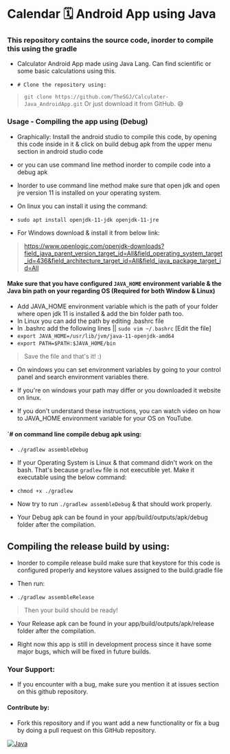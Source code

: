 # Calendar 🗓️ Android App using Java
### This repository contains the source code, inorder to compile this using the gradle
- Calculator Android App made using Java Lang. Can find scientific or some basic calculations using this.

- `# Clone the repository using:`

> `git clone https://github.com/TheSGJ/Calculater-Java_AndroidApp.git`
> Or just download it from GitHub. 😅

### Usage - Compiling the app using (Debug)
- Graphically: Install the android studio to compile this code, by opening this code inside in it & click on build debug apk from the upper menu section in android studio code

- or you can use command line method inorder to compile code into a debug apk
- Inorder to use command line method make sure that open jdk and open jre version 11 is installed on your operating system.

- On linux you can install it using the command:
- `sudo apt install openjdk-11-jdk openjdk-11-jre`

- For Windows download & install it from below link:
> https://www.openlogic.com/openjdk-downloads?field_java_parent_version_target_id=All&field_operating_system_target_id=436&field_architecture_target_id=All&field_java_package_target_id=All

#### Make sure that you have configured `JAVA_HOME` environment variable & the Java bin path on your regarding OS (Required for both Window & Linux)
- Add JAVA_HOME environment variable which is the path of your folder where open jdk 11 is installed & add the bin folder path too.
- In Linux you can add the path by editing .bashrc file
- In .bashrc add the following lines || `sudo vim ~/.bashrc` [Edit the file]
- `export JAVA_HOME=/usr/lib/jvm/java-11-openjdk-amd64`
- `export PATH=$PATH:$JAVA_HOME/bin`
> Save the file and that's it! :)
- On windows you can set environment variables by going to your control panel and search environment variables there.

- If you're on windows your path may differ or you downloaded it website on linux.
- If you don't understand these instructions, you can watch video on how to JAVA_HOME environment variable for your OS on YouTube.

#### `# on command line compile debug apk using:

- `./gradlew assembleDebug`

- If your Operating System is Linux & that command didn't work on the bash. That's because `gradlew` file is not executible yet. Make it executable using the below command:

- `chmod +x ./gradlew`

- Now try to run `./gradlew assembleDebug` & that should work properly.
- Your Debug apk can be found in your app/build/outputs/apk/debug folder after the compilation.
## Compiling the release build by using:

- Inorder to compile release build make sure that keystore for this code is configured properly and keystore values assigned to the build.gradle file

- Then run:

- `./gradlew assembleRelease`

> Then your build should be ready!

- Your Release apk can be found in your app/build/outputs/apk/release folder after the compilation.

- Right now this app is still in development process since it have some major bugs, which will be fixed in future builds.

### Your Support:
- If you encounter with a bug, make sure you mention it at issues section on this github repository.

#### Contribute by:

- Fork this repository and if you want add a new functionality or fix a bug by doing a pull request on this GitHub repository.


[![Java](https://img.shields.io/badge/Java-ED8B00?style=for-the-badge&logo=java&logoColor=white)](https://java.com/)
